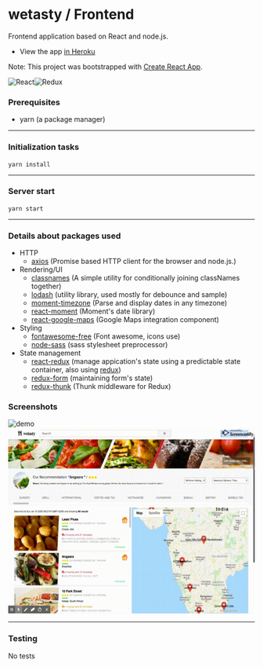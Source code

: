 # wetasty / Frontend

Frontend application based on React and node.js.

- View the app <a href="https://wetasty.herokuapp.com" target="_blank">in Heroku</a>

Note: This project was bootstrapped with [Create React App](https://github.com/facebook/create-react-app).

<img src="https://camo.githubusercontent.com/dfbd95731734ff4b7cb3e9e68d497aecb6b78c13/68747470733a2f2f6a756666616c6f772e636f6d2f757365722f70616765732f30322e6a6176617363726970742f72656163742d616e642d73657473746174652d6d6574686f642f72656163742d6c6f676f2e706e67" alt="React" title="React" data-canonical-src="https://juffalow.com/user/pages/02.javascript/react-and-setstate-method/react-logo.png" width="55" height="55"><img src="https://camo.githubusercontent.com/036d2ee9b2ea69c01200ca0e4a5fe194d946c05e/68747470733a2f2f63646e2d696d616765732d312e6d656469756d2e636f6d2f6d61782f313230302f312a306e487467376a7a2d636434394b49622d5a61386c672e706e67" alt="Redux" title="Redux" data-canonical-src="https://cdn-images-1.medium.com/max/1200/1*0nHtg7jz-cd49KIb-Za8lg.png" width="55" height="55">


### Prerequisites
* yarn (a package manager)
---
### Initialization tasks
    yarn install
---
### Server start
    yarn start
---

### Details about packages used
 
- HTTP 
    - [axios](https://www.npmjs.com/package/axios) (Promise based HTTP client for the browser and node.js.)
- Rendering/UI
    - [classnames](https://www.npmjs.com/package/classnames) (A simple utility for conditionally joining classNames together)
    - [lodash](https://www.npmjs.com/package/lodash) (utility library, used mostly for debounce and sample)
    - [moment-timezone](https://www.npmjs.com/package/moment-timezone) (Parse and display dates in any timezone)
    - [react-moment](https://www.npmjs.com/package/react-moment) (Moment's date library)
    - [react-google-maps](https://github.com/tomchentw/react-google-maps) (Google Maps integration component)
- Styling
    - [fontawesome-free](https://www.npmjs.com/package/@fortawesome/fontawesome-free) (Font awesome, icons use)
    - [node-sass](https://www.npmjs.com/package/node-sass) (sass stylesheet preprocessor)
- State management
    - [react-redux](https://github.com/reduxjs/react-redux) (manage appication's state using a predictable state container, also using [redux](https://github.com/reduxjs/redux))
    - [redux-form](https://github.com/erikras/redux-form) (maintaining form's state)
    - [redux-thunk](https://github.com/reduxjs/redux-thunk) (Thunk middleware for Redux)
   
### Screenshots

![demo](demo.gif)
![demo2](demo2.gif)

---
### Testing
No tests
